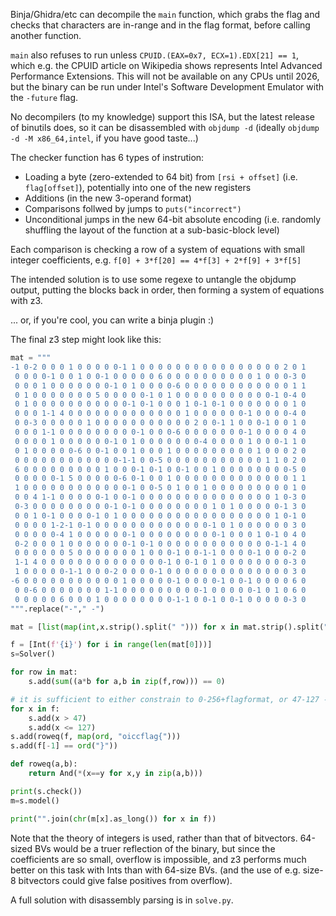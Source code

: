Binja/Ghidra/etc can decompile the `main` function, which grabs the flag and checks that characters are in-range and in the flag format, before calling another function.

`main` also refuses to run unless `CPUID.(EAX=0x7, ECX=1).EDX[21] == 1`, which e.g. the CPUID article on Wikipedia shows represents Intel Advanced Performance Extensions. This will not be available on any CPUs until 2026, but the binary can be run under Intel's Software Development Emulator with the `-future` flag.

No decompilers (to my knowledge) support this ISA, but the latest release of binutils does, so it can be disassembled with `objdump -d` (ideally `objdump -d -M x86_64,intel`, if you have good taste...)

The checker function has 6 types of instrution:
* Loading a byte (zero-extended to 64 bit) from `[rsi + offset]` (i.e. `flag[offset]`), potentially into one of the new registers
* Additions (in the new 3-operand format)
* Comparisons follwed by jumps to `puts("incorrect")`
* Unconditional jumps in the new 64-bit absolute encoding (i.e. randomly shuffling the layout of the function at a sub-basic-block level)

Each comparison is checking a row of a system of equations with small integer coefficients, e.g. `f[0] + 3*f[20] == 4*f[3] + 2*f[9] + 3*f[5]`

The intended solution is to use some regexe to untangle the objdump output, putting the blocks back in order, then forming a system of equations with z3.

... or, if you're cool, you can write a binja plugin :)

The final z3 step might look like this:

```python
mat = """
-1 0-2 0 0 0 1 0 0 0 0 0-1 1 0 0 0 0 0 0 0 0 0 0 0 0 0 0 0 0 2 0 1
 0 0 0 0-1 0 0 1 0 0-1 0 0 0 0 0 6 0 0 0 0 0 0 0 0 0 0 1 0 0 0-3 0
 0 0 0 1 0 0 0 0 0 0 0-1 0 1 0 0 0 0-6 0 0 0 0 0 0 0 0 0 0 0 0 1 1
 0 1 0 0 0 0 0 0 0 5 0 0 0 0 0-1 0 1 0 0 0 0 0 0 0 0 0 0 0-1 0-4 0
 0 1 0 0 0 0 0 0 0 0 0 0 0-1 0-1 0 0 0 1 0-1 0-1 0 0 0 0 0 0 0 1 0
 0 0 0 1-1 4 0 0 0 0 0 0 0 0 0 0 0 0 0 1 0 0 0 0 0 0-1 0 0 0 0-4 0
 0 0-3 0 0 0 0 0 1 0 0 0 0 0 0 0 0 0 0 0 2 0 0-1 1 0 0 0-1 0 0 1 0
 0 0 0 1-1 0 0 0 0 0 0 0 0 0-1 0 0 0-6 0 0 0 0 0 0 0-1 0 0 0 0 4 0
 0 0 0 0 1 0 0 0 0 0 0-1 0 1 0 0 0 0 0 0 0-4 0 0 0 0 1 0 0 0-1 1 0
 0 1 0 0 0 0 0-6 0 0-1 0 0 1 0 0 0 1 0 0 0 0 0 0 0 0 0 1 0 0 0 2 0
 0 0 0 0 0 0 0 0 0 0 0 0-1-1 0 0-5 0 0 0 0 0 0 0 0 0 0 0 1 1 0 2 0
 6 0 0 0 0 0 0 0 0 0 1 0 0 0-1 0-1 0 0-1 0 0 1 0 0 0 0 0 0 0 0-5 0
 0 0 0 0 0-1 5 0 0 0 0 0-6 0-1 0 0 1 0 0 0 0 0 0 0 0 0 0 0 0 0 1 1
 1 0 0 0 0 0 0 0 0 0 0 0 0-1 0 0-5 0 1 0 0 1 0 0 0 0 0 0 0 0 0 1 0
 0 0 4 1-1 0 0 0 0 0-1 0 0-1 0 0 0 0 0 0 0 0 0 0 0 0 0 0 0 1 0-3 0
 0-3 0 0 0 0 0 0 0 0 0-1 0-1 0 0 0 0 0 0 0 0 1 0 1 0 0 0 0 0-1 3 0
 0 0 1 0-1 0 0 0 0-1 0 1 0 0 0 0 0 0 0 0 0 0 0 0 0 0 0 0 0 1 0-1 0
 0 0 0 0 1-2-1 0-1 0 0 0 0 0 0 0 0 0 0 0 0 0-1 0 1 0 0 0 0 0 0 3 0
 0 0 0 0 0-4 1 0 0 0 0 0 0-1 0 0 0 0 0 0 0 0 0-1 0 0 0 1 0-1 0 4 0
 0-2 0 0 0 1 0 0 0 0 0 0 0-1 0-1 0 0 0 0 0 0 0 0 0 0 0 0 0-1-1 4 0
 0 0 0 0 0 0 5 0 0 0 0 0 0 0 1 0 0 0-1 0 0-1-1 0 0 0 0-1 0 0 0-2 0
 1-1 4 0 0 0 0 0 0 0 0 0 0 0 0 0 0-1 0 0-1 0 1 0 0 0 0 0 0 0 0-3 0
 1 0 0 0 0 0-1-1 0 0 0-2 0 0 0 0-1 0 0 0 0 0 0 0 0 0 0 0 0 0 0 3 0
-6 0 0 0 0 0 0 0 0 0 0 0 1 0 0 0 0 0-1 0 0 0 0-1 0 0-1 0 0 0 0 6 0
 0 0-6 0 0 0 0 0 0 0 1-1 0 0 0 0 0 0 0 0 0-1 0 0 0 0 0-1 0 1 0 6 0
 0 0 0 0 0 6 0 0 0 1 0 0 0 0 0 0 0 0-1-1 0 0-1 0 0-1 0 0 0 0 0-3 0
""".replace("-"," -")

mat = [list(map(int,x.strip().split(" "))) for x in mat.strip().split("\n")]

f = [Int(f'{i}') for i in range(len(mat[0]))]
s=Solver()

for row in mat:
    s.add(sum((a*b for a,b in zip(f,row))) == 0)

# it is sufficient to either constrain to 0-256+flagformat, or 47-127 -- both will give you a unique solution :)
for x in f:
    s.add(x > 47)
    s.add(x <= 127)
s.add(roweq(f, map(ord, "oiccflag{")))
s.add(f[-1] == ord("}"))

def roweq(a,b):
    return And(*(x==y for x,y in zip(a,b)))

print(s.check())
m=s.model()

print("".join(chr(m[x].as_long()) for x in f))
```

Note that the theory of integers is used, rather than that of bitvectors. 64-sized BVs would be a truer reflection of the binary, but since the coefficients are so small, overflow is impossible, and z3 performs much better on this task with Ints than with 64-size BVs. (and the use of e.g. size-8 bitvectors could give false positives from overflow).

A full solution with disassembly parsing is in `solve.py`.
